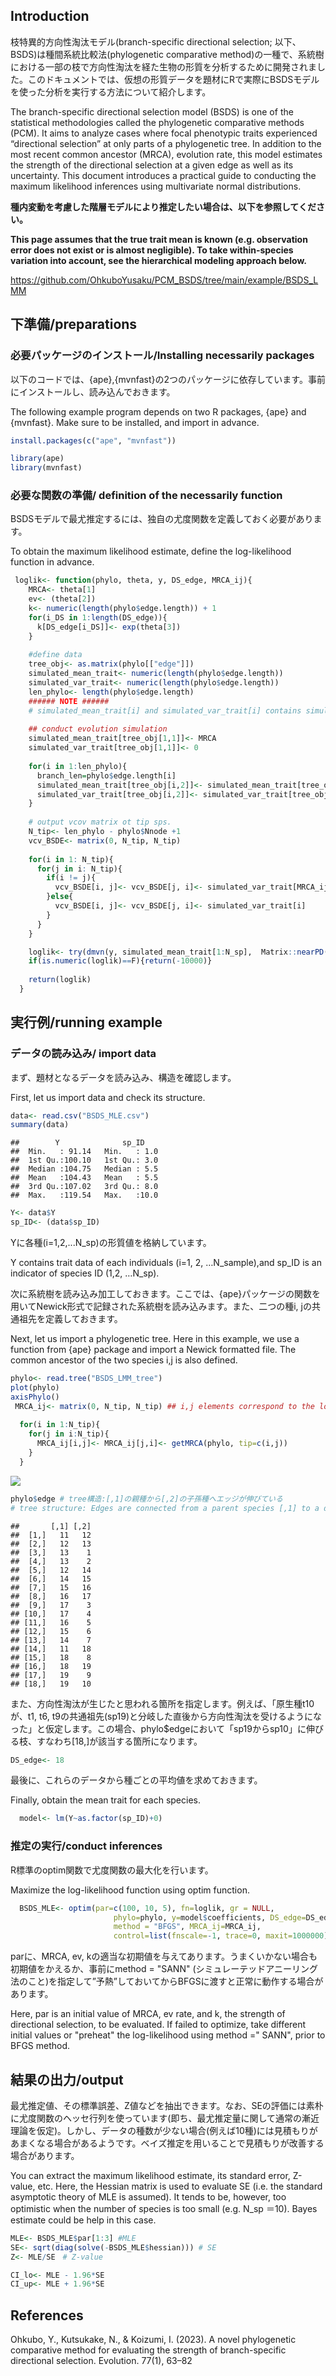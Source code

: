 
## Introduction
枝特異的方向性淘汰モデル(branch-specific directional selection; 以下、BSDS)は種間系統比較法(phylogenetic comparative method)の一種で、系統樹における一部の枝で方向性淘汰を経た生物の形質を分析するために開発されました。このドキュメントでは、仮想の形質データを題材にRで実際にBSDSモデルを使った分析を実行する方法について紹介します。


The branch-specific directional selection model (BSDS) is one of the statistical methodologies called the phylogenetic comparative methods (PCM). It aims to analyze cases where focal phenotypic traits experienced “directional selection” at only parts of a phylogenetic tree. In addition to the most recent common ancestor (MRCA), evolution rate, this model estimates the strength of the directional selection at a given edge as well as its uncertainty. This document introduces a practical guide to conducting the maximum likelihood inferences using multivariate normal distributions.



__種内変動を考慮した階層モデルにより推定したい場合は、以下を参照してください。__

__This page assumes that the true trait mean is known (e.g. observation error does not exist or is almost negligible). To take within-species variation into account, see the hierarchical modeling approach below.__

https://github.com/OhkuboYusaku/PCM_BSDS/tree/main/example/BSDS_LMM

## 下準備/preparations
### 必要パッケージのインストール/Installing necessarily packages
以下のコードでは、{ape},{mvnfast}の2つのパッケージに依存しています。事前にインストールし、読み込んでおきます。

The following example program depends on two R packages, {ape} and {mvnfast}. Make sure to be installed, and import in advance.

```r
install.packages(c("ape", "mvnfast"))
```


```r
library(ape)
library(mvnfast)
```


### 必要な関数の準備/ definition of the necessarily function
BSDSモデルで最尤推定するには、独自の尤度関数を定義しておく必要があります。

To obtain the maximum likelihood estimate, define the log-likelihood function in advance.

```r
 loglik<- function(phylo, theta, y, DS_edge, MRCA_ij){
    MRCA<- theta[1]
    ev<- (theta[2])
    k<- numeric(length(phylo$edge.length)) + 1
    for(i_DS in 1:length(DS_edge)){
      k[DS_edge[i_DS]]<- exp(theta[3])
    }
    
    #define data
    tree_obj<- as.matrix(phylo[["edge"]])
    simulated_mean_trait<- numeric(length(phylo$edge.length))
    simulated_var_trait<- numeric(length(phylo$edge.length))
    len_phylo<- length(phylo$edge.length)
    ###### NOTE ######
    # simulated_mean_trait[i] and simulated_var_trait[i] contains simulated trait of sp i.
    
    ## conduct evolution simulation
    simulated_mean_trait[tree_obj[1,1]]<- MRCA
    simulated_var_trait[tree_obj[1,1]]<- 0
    
    for(i in 1:len_phylo){
      branch_len=phylo$edge.length[i]
      simulated_mean_trait[tree_obj[i,2]]<- simulated_mean_trait[tree_obj[i,1]] + (branch_len*ev*(k[i]^2-1))/k[i]
      simulated_var_trait[tree_obj[i,2]]<- simulated_var_trait[tree_obj[i,1]] + (2*branch_len*ev*(k[i]^2+1))/k[i]
    }
    
    # output vcov matrix ot tip sps.
    N_tip<- len_phylo - phylo$Nnode +1
    vcv_BSDE<- matrix(0, N_tip, N_tip)
    
    for(i in 1: N_tip){
      for(j in i: N_tip){
        if(i != j){
          vcv_BSDE[i, j]<- vcv_BSDE[j, i]<- simulated_var_trait[MRCA_ij[i,j]]
        }else{
          vcv_BSDE[i, j]<- vcv_BSDE[j, i]<- simulated_var_trait[i]
        }
      }
    }

    loglik<- try(dmvn(y, simulated_mean_trait[1:N_sp],  Matrix::nearPD(vcv_BSDE)$mat, log=T))
    if(is.numeric(loglik)==F){return(-10000)}
    
    return(loglik)
  }
```


## 実行例/running example
### データの読み込み/ import data
まず、題材となるデータを読み込み、構造を確認します。

First, let us import data and check its structure.
```r
data<- read.csv("BSDS_MLE.csv")
summary(data)
```

```
##        Y              sp_ID     
##  Min.   : 91.14   Min.   : 1.0  
##  1st Qu.:100.10   1st Qu.: 3.0  
##  Median :104.75   Median : 5.5  
##  Mean   :104.43   Mean   : 5.5  
##  3rd Qu.:107.02   3rd Qu.: 8.0  
##  Max.   :119.54   Max.   :10.0
```

```r
Y<- data$Y
sp_ID<- (data$sp_ID)
```

Yに各種(i=1,2,...N_sp)の形質値を格納しています。

Y contains trait data of each individuals (i=1, 2, …N_sample),and sp_ID is an indicator of species ID (1,2, …N_sp).

次に系統樹を読み込み加工しておきます。ここでは、{ape}パッケージの関数を用いてNewick形式で記録された系統樹を読み込みます。また、二つの種i, jの共通祖先を定義しておきます。

Next, let us import a phylogenetic tree. Here in this example, we use a function from {ape} package and import a Newick formatted file. The common ancestor of the two species i,j is also defined. 
```r
phylo<- read.tree("BSDS_LMM_tree")
plot(phylo)
axisPhylo()
 MRCA_ij<- matrix(0, N_tip, N_tip) ## i,j elements correspond to the location of their MRCA in the tree
 
  for(i in 1:N_tip){
    for(j in i:N_tip){
      MRCA_ij[i,j]<- MRCA_ij[j,i]<- getMRCA(phylo, tip=c(i,j))
    }
  }
```

![](BSDS_MLE_files/figure-html/unnamed-chunk-4-1.png)<!-- -->

```r
phylo$edge # tree構造:[,1]の親種から[,2]の子孫種へエッジが伸びている
# tree structure: Edges are connected from a parent species [,1] to a descendent species [,2]

```

```
##       [,1] [,2]
##  [1,]   11   12
##  [2,]   12   13
##  [3,]   13    1
##  [4,]   13    2
##  [5,]   12   14
##  [6,]   14   15
##  [7,]   15   16
##  [8,]   16   17
##  [9,]   17    3
## [10,]   17    4
## [11,]   16    5
## [12,]   15    6
## [13,]   14    7
## [14,]   11   18
## [15,]   18    8
## [16,]   18   19
## [17,]   19    9
## [18,]   19   10
```

また、方向性淘汰が生じたと思われる箇所を指定します。例えば、「原生種t10が、t1, t6, t9の共通祖先(sp19)と分岐した直後から方向性淘汰を受けるようになった」と仮定します。この場合、phylo$edgeにおいて「sp19からsp10」に伸びる枝、すなわち[18,]が該当する箇所になります。


```r
DS_edge<- 18
```


最後に、これらのデータから種ごとの平均値を求めておきます。

Finally, obtain the mean trait for each species. 

```r
  model<- lm(Y~as.factor(sp_ID)+0)
```


### 推定の実行/conduct inferences
R標準のoptim関数で尤度関数の最大化を行います。

Maximize the log-likelihood function using optim function.

```r
  BSDS_MLE<- optim(par=c(100, 10, 5), fn=loglik, gr = NULL,
                       phylo=phylo, y=model$coefficients, DS_edge=DS_edge,
                       method = "BFGS", MRCA_ij=MRCA_ij,
                       control=list(fnscale=-1, trace=0, maxit=1000000), hessian=T)
```

parに、MRCA, ev, kの適当な初期値を与えてあります。うまくいかない場合も初期値をかえるか、事前にmethod = "SANN" (シミュレーテッドアニーリング法のこと)を指定して”予熱”しておいてからBFGSに渡すと正常に動作する場合があります。

Here, par is an initial value of MRCA, ev rate, and k, the strength of directional selection, to be evaluated. If failed to optimize, take different initial values or "preheat" the log-likelihood using method =" SANN", prior to BFGS method.

## 結果の出力/output
最尤推定値、その標準誤差、Z値などを抽出できます。なお、SEの評価には素朴に尤度関数のヘッセ行列を使っています(即ち、最尤推定量に関して通常の漸近理論を仮定)。しかし、データの種数が少ない場合(例えば10種)には見積もりがあまくなる場合があるようです。ベイズ推定を用いることで見積もりが改善する場合があります。

You can extract the maximum likelihood estimate, its standard error, Z-value, etc. Here, the Hessian matrix is used to evaluate SE (i.e. the standard asymptotic theory of MLE is assumed). It tends to be, however, too optimistic when the number of species is too small (e.g. N_sp ＝10). Bayes estimate could be help in this case.

```r
MLE<- BSDS_MLE$par[1:3] #MLE
SE<- sqrt(diag(solve(-BSDS_MLE$hessian))) # SE
Z<- MLE/SE　# Z-value

CI_lo<- MLE - 1.96*SE
CI_up<- MLE + 1.96*SE
```


## References
Ohkubo, Y., Kutsukake, N., & Koizumi, I. (2023). A novel phylogenetic comparative method for evaluating the strength of branch-specific directional selection. Evolution. 77(1), 63–82
